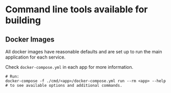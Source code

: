 # Command line tools available for building

## Docker Images

All docker images have reasonable defaults and are set up to run the main application for each service.

Check `docker-compose.yml` in each app for more information.

```shell
# Run:
docker-compose -f ./cmd/<app>/docker-compose.yml run --rm <app> --help
# to see available options and additional commands.
```
